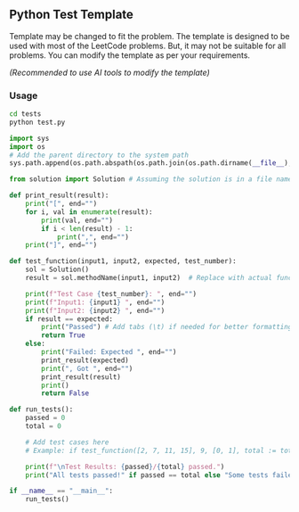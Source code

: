 ## Python Test Template

Template may be changed to fit the problem. The template is designed to be used with most of the LeetCode problems.
But, it may not be suitable for all problems. You can modify the template as per your requirements.

_(Recommended to use AI tools to modify the template)_

### Usage

```bash
cd tests
python test.py
```

```python
import sys
import os
# Add the parent directory to the system path
sys.path.append(os.path.abspath(os.path.join(os.path.dirname(__file__), '..')))

from solution import Solution # Assuming the solution is in a file named solution.py

def print_result(result):
    print("[", end="")
    for i, val in enumerate(result):
        print(val, end="")
        if i < len(result) - 1:
            print(",", end="")
    print("]", end="")

def test_function(input1, input2, expected, test_number):
    sol = Solution()
    result = sol.methodName(input1, input2)  # Replace with actual function name

    print(f"Test Case {test_number}: ", end="")
    print(f"Input1: {input1} ", end="")
    print(f"Input2: {input2} ", end="")
    if result == expected:
        print("Passed") # Add tabs (\t) if needed for better formatting
        return True
    else:
        print("Failed: Expected ", end="")
        print_result(expected)
        print(", Got ", end="")
        print_result(result)
        print()
        return False

def run_tests():
    passed = 0
    total = 0

    # Add test cases here
    # Example: if test_function([2, 7, 11, 15], 9, [0, 1], total := total + 1): passed += 1

    print(f"\nTest Results: {passed}/{total} passed.")
    print("All tests passed!" if passed == total else "Some tests failed.")

if __name__ == "__main__":
    run_tests()
```
